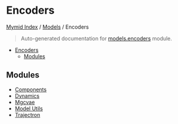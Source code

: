 # Encoders

[Mymid Index](../../README.md#mymid-index) /
[Models](../index.md#models) /
Encoders

> Auto-generated documentation for [models.encoders](https://github.com/enricobu96/myMID/blob/main/models/encoders/__init__.py) module.

- [Encoders](#encoders)
  - [Modules](#modules)

## Modules

- [Components](components/index.md)
- [Dynamics](dynamics/index.md)
- [Mgcvae](./mgcvae.md)
- [Model Utils](./model_utils.md)
- [Trajectron](./trajectron.md)